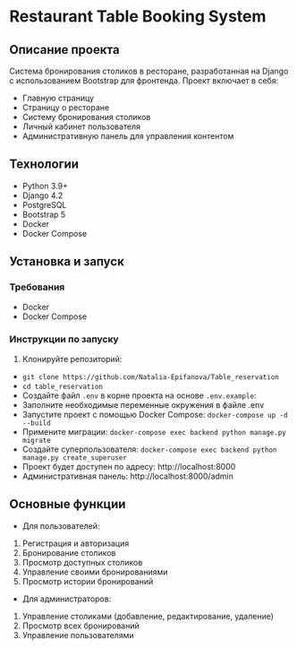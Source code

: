 # Restaurant Table Booking System
## Описание проекта
Система бронирования столиков в ресторане, разработанная на Django 
с использованием Bootstrap для фронтенда. Проект включает в себя:
- Главную страницу
- Страницу о ресторане
- Систему бронирования столиков
- Личный кабинет пользователя
- Административную панель для управления контентом

## Технологии
- Python 3.9+
- Django 4.2
- PostgreSQL
- Bootstrap 5
- Docker
- Docker Compose

## Установка и запуск
### Требования
- Docker
- Docker Compose

### Инструкции по запуску
1. Клонируйте репозиторий:
- ```git clone https://github.com/Natalia-Epifanova/Table_reservation```
- ```cd table_reservation```
- Создайте файл ```.env``` в корне проекта на основе ```.env.example```:
- Заполните необходимые переменные окружения в файле .env
- Запустите проект с помощью Docker Compose: ```docker-compose up -d --build```
- Примените миграции: ```docker-compose exec backend python manage.py migrate```
- Создайте суперпользователя: ```docker-compose exec backend python manage.py create_superuser```
- Проект будет доступен по адресу: http://localhost:8000
- Административная панель: http://localhost:8000/admin


## Основные функции
- Для пользователей:
1. Регистрация и авторизация
2. Бронирование столиков
3. Просмотр доступных столиков
4. Управление своими бронированиями
5. Просмотр истории бронирований

- Для администраторов:
1. Управление столиками (добавление, редактирование, удаление)
2. Просмотр всех бронирований
3. Управление пользователями
